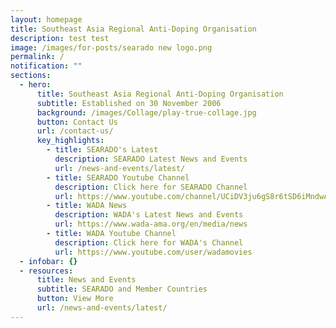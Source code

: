 ```yaml
---
layout: homepage
title: Southeast Asia Regional Anti-Doping Organisation
description: test test
image: /images/for-posts/searado new logo.png
permalink: /
notification: ""
sections:
  - hero:
      title: Southeast Asia Regional Anti-Doping Organisation
      subtitle: Established on 30 November 2006
      background: /images/Collage/play-true-collage.jpg
      button: Contact Us
      url: /contact-us/
      key_highlights:
        - title: SEARADO's Latest
          description: SEARADO Latest News and Events
          url: /news-and-events/latest/
        - title: SEARADO Youtube Channel
          description: Click here for SEARADO Channel
          url: https://www.youtube.com/channel/UCiDV3ju6gS8r6tSD6iMndwA
        - title: WADA News
          description: WADA's Latest News and Events
          url: https://www.wada-ama.org/en/media/news
        - title: WADA Youtube Channel
          description: Click here for WADA's Channel
          url: https://www.youtube.com/user/wadamovies
  - infobar: {}
  - resources:
      title: News and Events
      subtitle: SEARADO and Member Countries
      button: View More
      url: /news-and-events/latest/
---
```

